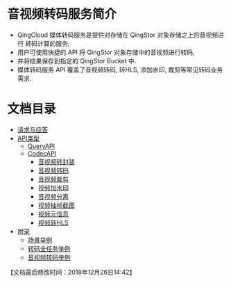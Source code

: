 ---
---

# 音视频转码服务简介

* QingCloud 媒体转码服务是提供对存储在 QingStor 对象存储之上的音视频进行 转码计算的服务,
* 用户可使用快捷的 API 将 QingStor 对象存储中的音视频进行转码,
* 并将结果保存到指定的 QingStor Bucket 中.
* 媒体转码服务 API 覆盖了音视频转码, 转HLS, 添加水印, 裁剪等常见转码业务需求.


# 文档目录

- [请求与应答](api/request_response.html)
- [API类型](api)
    - [QueryAPI](api/query/query.html)
    - [CodecAPI](api/codec)
        - [音视频转封装](api/codec/container.html)
        - [音视频转码](api/codec/transcode.html)
        - [音视频裁剪](api/codec/clip.html)
        - [视频加水印](api/codec/watermark.html)
        - [音视频分离](api/codec/separate.html)
        - [视频抽帧截图](api/codec/posterizetime.html)
        - [视频元信息](api/codec/metadata.html)
        - [视频转HLS](api/codec/hls.html)
- [附录](api/appendix.html)
    - [场景举例](api/appendix.html#场景举例)
    - [转码全任务举例](api/appendix.html#转码全任务举例)
    - [音视频转码举例](api/appendix.html#音视频转码举例)


【文档最后修改时间：2018年12月26日14:42】
